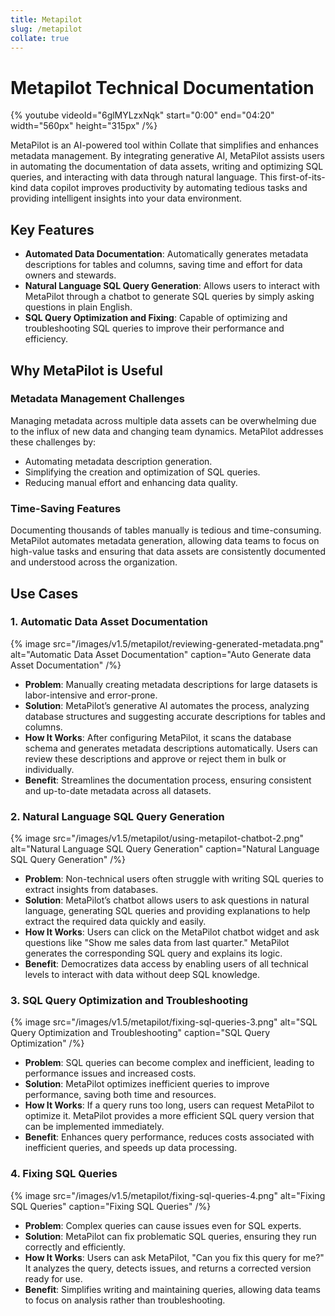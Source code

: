 ```yaml
---
title: Metapilot
slug: /metapilot
collate: true
---
```


# Metapilot Technical Documentation

{%  youtube videoId="6glMYLzxNqk" start="0:00" end="04:20" width="560px" height="315px" /%}

MetaPilot is an AI-powered tool within Collate that simplifies and enhances metadata management. By integrating generative AI, MetaPilot assists users in automating the documentation of data assets, writing and optimizing SQL queries, and interacting with data through natural language. This first-of-its-kind data copilot improves productivity by automating tedious tasks and providing intelligent insights into your data environment.

## Key Features

- **Automated Data Documentation**: Automatically generates metadata descriptions for tables and columns, saving time and effort for data owners and stewards.
- **Natural Language SQL Query Generation**: Allows users to interact with MetaPilot through a chatbot to generate SQL queries by simply asking questions in plain English.
- **SQL Query Optimization and Fixing**: Capable of optimizing and troubleshooting SQL queries to improve their performance and efficiency.

## Why MetaPilot is Useful

### Metadata Management Challenges

Managing metadata across multiple data assets can be overwhelming due to the influx of new data and changing team dynamics. MetaPilot addresses these challenges by:

- Automating metadata description generation.
- Simplifying the creation and optimization of SQL queries.
- Reducing manual effort and enhancing data quality.

### Time-Saving Features

Documenting thousands of tables manually is tedious and time-consuming. MetaPilot automates metadata generation, allowing data teams to focus on high-value tasks and ensuring that data assets are consistently documented and understood across the organization.

## Use Cases

### 1. Automatic Data Asset Documentation

{% image
src="/images/v1.5/metapilot/reviewing-generated-metadata.png"
alt="Automatic Data Asset Documentation"
caption="Auto Generate data Asset Documentation"
/%}

- **Problem**: Manually creating metadata descriptions for large datasets is labor-intensive and error-prone.
- **Solution**: MetaPilot’s generative AI automates the process, analyzing database structures and suggesting accurate descriptions for tables and columns.
- **How It Works**: After configuring MetaPilot, it scans the database schema and generates metadata descriptions automatically. Users can review these descriptions and approve or reject them in bulk or individually.
- **Benefit**: Streamlines the documentation process, ensuring consistent and up-to-date metadata across all datasets.

### 2. Natural Language SQL Query Generation

{% image
src="/images/v1.5/metapilot/using-metapilot-chatbot-2.png"
alt="Natural Language SQL Query Generation"
caption="Natural Language SQL Query Generation"
/%}

- **Problem**: Non-technical users often struggle with writing SQL queries to extract insights from databases.
- **Solution**: MetaPilot’s chatbot allows users to ask questions in natural language, generating SQL queries and providing explanations to help extract the required data quickly and easily.
- **How It Works**: Users can click on the MetaPilot chatbot widget and ask questions like "Show me sales data from last quarter." MetaPilot generates the corresponding SQL query and explains its logic.
- **Benefit**: Democratizes data access by enabling users of all technical levels to interact with data without deep SQL knowledge.

### 3. SQL Query Optimization and Troubleshooting

{% image
src="/images/v1.5/metapilot/fixing-sql-queries-3.png"
alt="SQL Query Optimization and Troubleshooting"
caption="SQL Query Optimization"
/%}

- **Problem**: SQL queries can become complex and inefficient, leading to performance issues and increased costs.
- **Solution**: MetaPilot optimizes inefficient queries to improve performance, saving both time and resources.
- **How It Works**: If a query runs too long, users can request MetaPilot to optimize it. MetaPilot provides a more efficient SQL query version that can be implemented immediately.
- **Benefit**: Enhances query performance, reduces costs associated with inefficient queries, and speeds up data processing.

### 4. Fixing SQL Queries

{% image
src="/images/v1.5/metapilot/fixing-sql-queries-4.png"
alt="Fixing SQL Queries"
caption="Fixing SQL Queries"
/%}

- **Problem**: Complex queries can cause issues even for SQL experts.
- **Solution**: MetaPilot can fix problematic SQL queries, ensuring they run correctly and efficiently.
- **How It Works**: Users can ask MetaPilot, "Can you fix this query for me?" It analyzes the query, detects issues, and returns a corrected version ready for use.
- **Benefit**: Simplifies writing and maintaining queries, allowing data teams to focus on analysis rather than troubleshooting.
